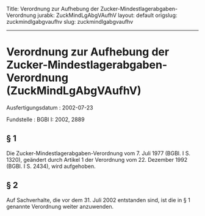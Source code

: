 Title: Verordnung zur Aufhebung der Zucker-Mindestlagerabgaben-Verordnung
jurabk: ZuckMindLgAbgVAufhV
layout: default
origslug: zuckmindlgabgvaufhv
slug: zuckmindlgabgvaufhv

---

# Verordnung zur Aufhebung der Zucker-Mindestlagerabgaben-Verordnung (ZuckMindLgAbgVAufhV)

Ausfertigungsdatum
:   2002-07-23

Fundstelle
:   BGBl I: 2002, 2889



## § 1

Die Zucker-Mindestlagerabgaben-Verordnung vom 7. Juli 1977 (BGBl. I S.
1320), geändert durch Artikel 1 der Verordnung vom 22. Dezember 1992
(BGBl. I S. 2434), wird aufgehoben.


## § 2

Auf Sachverhalte, die vor dem 31. Juli 2002 entstanden sind, ist die
in § 1 genannte Verordnung weiter anzuwenden.

